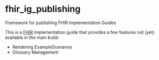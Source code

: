 
# fhir_ig_publishing
Framework for publishing FHIR Implementation Guides

This is a [FHIR](http://hl7.org/fhir) implementation guide that provides a few features not (yet) available in the main build:

* Rendering ExampleScenarios
* Glossary Management
